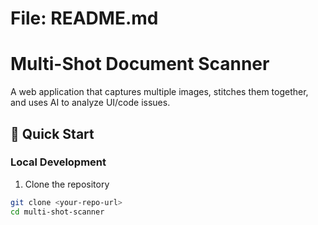 # File: README.md
# Multi-Shot Document Scanner

A web application that captures multiple images, stitches them together, and uses AI to analyze UI/code issues.

## 🚀 Quick Start

### Local Development

1. Clone the repository
```bash
git clone <your-repo-url>
cd multi-shot-scanner